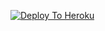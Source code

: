 [![Deploy To Heroku](https://www.herokucdn.com/deploy/button.svg)](https://heroku.com/deploy?template=https://github.com/Arjun2222509/EXTRACTOR)
                     
